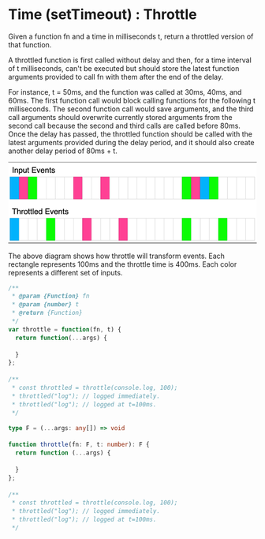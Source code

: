 # Time (setTimeout) : Throttle

Given a function fn and a time in milliseconds t, return a throttled version of that function.

A throttled function is first called without delay and then, for a time interval of t milliseconds, can't be executed but should store the latest function arguments provided to call fn with them after the end of the delay.

For instance, t = 50ms, and the function was called at 30ms, 40ms, and 60ms. The first function call would block calling functions for the following t milliseconds. The second function call would save arguments, and the third call arguments should overwrite currently stored arguments from the second call because the second and third calls are called before 80ms. Once the delay has passed, the throttled function should be called with the latest arguments provided during the delay period, and it should also create another delay period of 80ms + t.

<img src='../../1.png'>

The above diagram shows how throttle will transform events. Each rectangle represents 100ms and the throttle time is 400ms. Each color represents a different set of inputs.

```javascript
/**
 * @param {Function} fn
 * @param {number} t
 * @return {Function}
 */
var throttle = function(fn, t) {
  return function(...args) {

  }
};

/**
 * const throttled = throttle(console.log, 100);
 * throttled("log"); // logged immediately.
 * throttled("log"); // logged at t=100ms.
 */
```

```typescript
type F = (...args: any[]) => void

function throttle(fn: F, t: number): F {
  return function (...args) {

  }
};

/**
 * const throttled = throttle(console.log, 100);
 * throttled("log"); // logged immediately.
 * throttled("log"); // logged at t=100ms.
 */
```